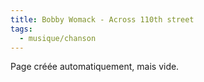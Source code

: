 ```yaml
---
title: Bobby Womack - Across 110th street
tags:
  - musique/chanson
---
```


Page créée automatiquement, mais vide.

